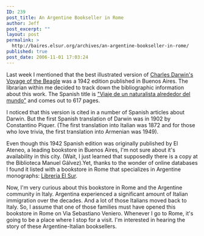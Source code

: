 ```yaml
---
ID: 239
post_title: An Argentine Bookseller in Rome
author: Jeff
post_excerpt: ""
layout: post
permalink: >
  http://baires.elsur.org/archives/an-argentine-bookseller-in-rome/
published: true
post_date: 2006-11-01 17:03:24
---
```

Last week I mentioned that the best illustrated version of <a href="http://baires.elsur.org/archives/exploring-argentina-with-charles-darwin/">Charles Darwin's Voyage of the Beagle</a> was a 1942 edition published in Buenos Aires. The librarian within me decided to track down the bibliographic information about this work. The Spanish title is <a href="http://www.abebooks.com/servlet/BookDetailsPL?bi=746667518&searchurl=bx%3Doff%26sts%3Dt%26ds%3D30%26bi%3D0%26an%3Ddarwin%26y%3D0%26yrl%3D1942%26kn%3Dbuenos%2Baires%26x%3D0%26sortby%3D2%26yrh%3D1942">"Viaje de un naturalista alrededor del mundo"</a> and comes out to 617 pages.

I noticed that this version is cited in a number of Spanish articles about Darwin. But the first Spanish translation of Darwin was in 1902 by Constantino Piquer. (The first translation into Italian was 1872 and for those who love trivia, the first translation into Armenian was 1949).

Even though this 1942 Spanish edition  was originally published by El Ateneo, a leading bookstore in Buenos Aires, I'm not sure about it's availability in this city. (Wait, I just learned that supposedly there is a copy at the Biblioteca Manuel Gálvez).Yet, thanks to the wonder of online databases I found it listed with a bookstore in Rome that specializes in Argentine monographs: <a href="http://www.abebooks.com/servlet/StoreFrontDisplay?cid=3079401">Libreria El Sur</a>. 

Now, I'm very curious about this bookstore in Rome and the Argentine community in Italy. Argentina experienced a significant amount of Italian immigration over the decades. And a lot of those Italians moved back to Italy. So, I assume that one of those families must have opened this bookstore in Rome on Via Sebastiano Veniero. Whenever I go to Rome, it's going to be a place where I stop for a visit. I'm interested in hearing the  story of these Argentine-Italian booksellers.